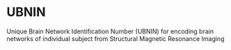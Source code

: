 # UBNIN
Unique Brain Network Identification Number (UBNIN) for encoding brain networks of individual subject from Structural Magnetic Resonance Imaging
